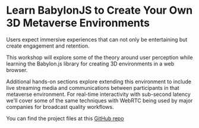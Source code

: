 # Learn BabylonJS to Create Your Own 3D Metaverse Environments

Users expect immersive experiences that can not only be entertaining but create engagement and retention.

This workshop will explore some of the theory around user perception while learning the Babylon.js library for creating 3D environments in a web browser.

Additional hands-on sections explore extending this environment to include live streaming media and communications between participants in that metaverse environment. For real-time interactivity with sub-second latency we'll cover some of the same techniques with WebRTC being used by major companies for broadcast quality workflows.

You can find the project files at this [GitHub repo](https://github.com/dolbyio-samples/workshop-babylonjs-metaverse.git)